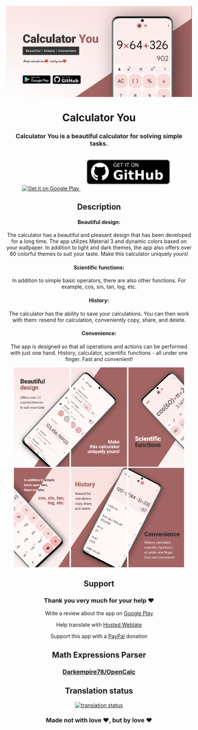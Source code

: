 <div align="center">


<img src="metadata/playStore/image/feature-graphic-v1.png" alt="Feature graphic" style="display: block; margin: 0 auto 30px;">

# Calculator You

### Calculator You is a beautiful calculator for solving simple tasks.

<a href="https://play.google.com/store/apps/details?id=com.marktka.calculatorYou">
      <img alt="Get it on Google Play" src="https://play.google.com/intl/en_us/badges/static/images/badges/en_badge_web_generic.png" height="100">
</a>
<a href="https://github.com/forzzzzz/Calculator-You/releases/tag/v2.2.2">
      <img alt="Get it on GitHub" src="https://raw.githubusercontent.com/deckerst/common/main/assets/get-it-on-github.png" height="100">
</a>


## Description

#### Beautiful design:

The calculator has a beautiful and pleasant design that has been developed for a long time. The app utilizes Material 3 and dynamic colors based on your wallpaper. In addition to light and dark themes, the app also offers over 60 colorful themes to suit your taste. Make this calculator uniquely yours!

#### Scientific functions:

In addition to simple basic operators, there are also other functions. For example, cos, sin, tan, log, etc.

#### History:

The calculator has the ability to save your calculations. You can then work with them: resend for calculation, conveniently copy, share, and delete.

#### Convenience:

The app is designed so that all operations and actions can be performed with just one hand. History, calculator, scientific functions - all under one finger. Fast and convenient!


<img alt="Screenshot" src="metadata/playStore/screenshots/phone/phone-1.png" width="30%"/>
<img alt="Screenshot" src="metadata/playStore/screenshots/phone/phone-2.png" width="30%"/>
<img alt="Screenshot" src="metadata/playStore/screenshots/phone/phone-3.png" width="30%"/>
<img alt="Screenshot" src="metadata/playStore/screenshots/phone/phone-4.png" width="30%"/>
<img alt="Screenshot" src="metadata/playStore/screenshots/phone/phone-5.png" width="30%"/>
<img alt="Screenshot" src="metadata/playStore/screenshots/phone/phone-6.png" width="30%"/>


## Support

### Thank you very much for your help :heart:

Write a review about the app on [Google Play](https://play.google.com/store/apps/details?id=com.marktka.calculatorYou)

Help translate with [Hosted Weblate](https://hosted.weblate.org/engage/calculator-you/)

Support this app with a [PayPal](https://www.paypal.com/donate/?hosted_button_id=GKC26SLPUTQMU) donation 


## Math Expressions Parser

### [Darkempire78/OpenCalc](https://github.com/Darkempire78/OpenCalc)


## Translation status
[![translation status](https://hosted.weblate.org/widget/calculator-you/multi-auto.svg)](https://hosted.weblate.org/engage/calculator-you/)


### Made not with love :heart:, but by love :heart:

</div>